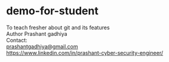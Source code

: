 # demo-for-student
To teach fresher about git and its features
<br>
Author Prashant gadhiya
<br>
Contact: 
<br>
prashantgadhiya@gmail.com
<br>
https://www.linkedin.com/in/prashant-cyber-security-engineer/